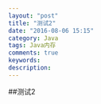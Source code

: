 ```yaml
---
layout: "post"
title: "测试2"
date: "2016-08-06 15:15"
category: Java
tags: Java内存
comments: true
keywords:
description:
---
```


##测试2
